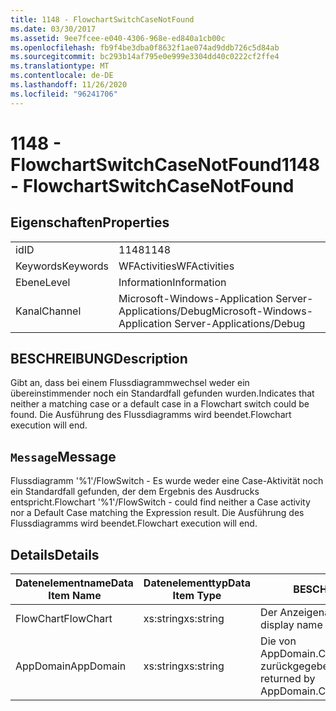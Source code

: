 ```yaml
---
title: 1148 - FlowchartSwitchCaseNotFound
ms.date: 03/30/2017
ms.assetid: 9ee7fcee-e040-4306-968e-ed840a1cb00c
ms.openlocfilehash: fb9f4be3dba0f8632f1ae074ad9ddb726c5d84ab
ms.sourcegitcommit: bc293b14af795e0e999e3304dd40c0222cf2ffe4
ms.translationtype: MT
ms.contentlocale: de-DE
ms.lasthandoff: 11/26/2020
ms.locfileid: "96241706"
---
```

# <a name="1148---flowchartswitchcasenotfound"></a><span data-ttu-id="b0588-102">1148 - FlowchartSwitchCaseNotFound</span><span class="sxs-lookup"><span data-stu-id="b0588-102">1148 - FlowchartSwitchCaseNotFound</span></span>

## <a name="properties"></a><span data-ttu-id="b0588-103">Eigenschaften</span><span class="sxs-lookup"><span data-stu-id="b0588-103">Properties</span></span>  
  
|||  
|-|-|  
|<span data-ttu-id="b0588-104">id</span><span class="sxs-lookup"><span data-stu-id="b0588-104">ID</span></span>|<span data-ttu-id="b0588-105">1148</span><span class="sxs-lookup"><span data-stu-id="b0588-105">1148</span></span>|  
|<span data-ttu-id="b0588-106">Keywords</span><span class="sxs-lookup"><span data-stu-id="b0588-106">Keywords</span></span>|<span data-ttu-id="b0588-107">WFActivities</span><span class="sxs-lookup"><span data-stu-id="b0588-107">WFActivities</span></span>|  
|<span data-ttu-id="b0588-108">Ebene</span><span class="sxs-lookup"><span data-stu-id="b0588-108">Level</span></span>|<span data-ttu-id="b0588-109">Information</span><span class="sxs-lookup"><span data-stu-id="b0588-109">Information</span></span>|  
|<span data-ttu-id="b0588-110">Kanal</span><span class="sxs-lookup"><span data-stu-id="b0588-110">Channel</span></span>|<span data-ttu-id="b0588-111">Microsoft-Windows-Application Server-Applications/Debug</span><span class="sxs-lookup"><span data-stu-id="b0588-111">Microsoft-Windows-Application Server-Applications/Debug</span></span>|  
  
## <a name="description"></a><span data-ttu-id="b0588-112">BESCHREIBUNG</span><span class="sxs-lookup"><span data-stu-id="b0588-112">Description</span></span>  

 <span data-ttu-id="b0588-113">Gibt an, dass bei einem Flussdiagrammwechsel weder ein übereinstimmender noch ein Standardfall gefunden wurden.</span><span class="sxs-lookup"><span data-stu-id="b0588-113">Indicates that neither a matching case or a default case in a Flowchart switch could be found.</span></span> <span data-ttu-id="b0588-114">Die Ausführung des Flussdiagramms wird beendet.</span><span class="sxs-lookup"><span data-stu-id="b0588-114">Flowchart execution will end.</span></span>  
  
## <a name="message"></a><span data-ttu-id="b0588-115">`Message`</span><span class="sxs-lookup"><span data-stu-id="b0588-115">Message</span></span>  

 <span data-ttu-id="b0588-116">Flussdiagramm '%1'/FlowSwitch - Es wurde weder eine Case-Aktivität noch ein Standardfall gefunden, der dem Ergebnis des Ausdrucks entspricht.</span><span class="sxs-lookup"><span data-stu-id="b0588-116">Flowchart '%1'/FlowSwitch - could find neither a Case activity nor a Default Case matching the Expression result.</span></span> <span data-ttu-id="b0588-117">Die Ausführung des Flussdiagramms wird beendet.</span><span class="sxs-lookup"><span data-stu-id="b0588-117">Flowchart execution will end.</span></span>  
  
## <a name="details"></a><span data-ttu-id="b0588-118">Details</span><span class="sxs-lookup"><span data-stu-id="b0588-118">Details</span></span>  
  
|<span data-ttu-id="b0588-119">Datenelementname</span><span class="sxs-lookup"><span data-stu-id="b0588-119">Data Item Name</span></span>|<span data-ttu-id="b0588-120">Datenelementtyp</span><span class="sxs-lookup"><span data-stu-id="b0588-120">Data Item Type</span></span>|<span data-ttu-id="b0588-121">BESCHREIBUNG</span><span class="sxs-lookup"><span data-stu-id="b0588-121">Description</span></span>|  
|--------------------|--------------------|-----------------|  
|<span data-ttu-id="b0588-122">FlowChart</span><span class="sxs-lookup"><span data-stu-id="b0588-122">FlowChart</span></span>|<span data-ttu-id="b0588-123">xs:string</span><span class="sxs-lookup"><span data-stu-id="b0588-123">xs:string</span></span>|<span data-ttu-id="b0588-124">Der Anzeigename des FlowChart.</span><span class="sxs-lookup"><span data-stu-id="b0588-124">The display name of the FlowChart.</span></span>|  
|<span data-ttu-id="b0588-125">AppDomain</span><span class="sxs-lookup"><span data-stu-id="b0588-125">AppDomain</span></span>|<span data-ttu-id="b0588-126">xs:string</span><span class="sxs-lookup"><span data-stu-id="b0588-126">xs:string</span></span>|<span data-ttu-id="b0588-127">Die von AppDomain.CurrentDomain.FriendlyName zurückgegebene Zeichenfolge.</span><span class="sxs-lookup"><span data-stu-id="b0588-127">The string returned by AppDomain.CurrentDomain.FriendlyName.</span></span>|
